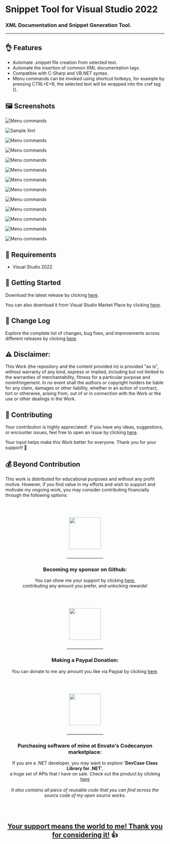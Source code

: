 <!-- Common Project Tags:
dotnet 
dotnet-core 
netcore 
netframework 
netframework48 
tool 
tools 
vbnet 
visualstudio 
 -->

# Snippet Tool for Visual Studio 2022

### XML Documentation and Snippet Generation Tool.

------------------

## 👌 Features

 - Automate .snippet file creation from selected text.
 - Automate the insertion of common XML documentation tags.
 - Compatible with C-Sharp and VB.NET syntax.
 - Menu commands can be invoked using shortcut hotkeys, for example by pressing CTRL+E+R, the selected text will be wrapped into the cref tag (<see cref="value"/>).

## 🖼️ Screenshots

![Menu commands](/Images/Menu%20commands.png)

![Sample Xml](/Images/Sample%20C#%20Documentation%20Compilation.png)

![Menu commands](/Images/VB_code.gif)

![Menu commands](/Images/VB_codeexample.gif)

![Menu commands](/Images/VB_Collapse.gif)

![Menu commands](/Images/VB_cref.gif)

![Menu commands](/Images/VB_Delete.gif)

![Menu commands](/Images/VB_Expand.gif)

![Menu commands](/Images/VB_href.gif)

![Menu commands](/Images/VB_href_alter.gif)

![Menu commands](/Images/VB_langword.gif)

![Menu commands](/Images/VB_paramref.gif)

![Menu commands](/Images/VB_snippet.gif)

## 📝 Requirements

- Visual Studio 2022.

## 🤖 Getting Started

Download the latest release by clicking [here](https://github.com/ElektroStudios/Snippet-Tool-And-Documentation-for-Visual-Studio/releases/latest).

You can also download it from Visual Studio Market Place by clicking [here](xxxxxxxxxxxxxxxxxxxxxxxxxx).

## 🔄 Change Log

Explore the complete list of changes, bug fixes, and improvements across different releases by clicking [here](/Docs/CHANGELOG.md).

## ⚠️ Disclaimer:

This Work (the repository and the content provided in) is provided "as is", without warranty of any kind, express or implied, including but not limited to the warranties of merchantability, fitness for a particular purpose and noninfringement. In no event shall the authors or copyright holders be liable for any claim, damages or other liability, whether in an action of contract, tort or otherwise, arising from, out of or in connection with the Work or the use or other dealings in the Work.

## 💪 Contributing

Your contribution is highly appreciated!. If you have any ideas, suggestions, or encounter issues, feel free to open an issue by clicking [here](https://github.com/ElektroStudios/Snippet-Tool-And-Documentation-for-Visual-Studio/issues/new/choose). 

Your input helps make this Work better for everyone. Thank you for your support! 🚀

## 💰 Beyond Contribution 

This work is distributed for educational purposes and without any profit motive. However, if you find value in my efforts and wish to support and motivate my ongoing work, you may consider contributing financially through the following options:

<br></br>
<p align="center"><img src="/Images/github_circle.png" height=100></p>
<p align="center">__________________</p>
<h3 align="center">Becoming my sponsor on Github:</h3>
<p align="center">You can show me your support by clicking <a href="https://github.com/sponsors/ElektroStudios/">here</a>, <br align="center">contributing any amount you prefer, and unlocking rewards!</br></p>
<br></br>

<p align="center"><img src="/Images/paypal_circle.png" height=100></p>
<p align="center">__________________</p>
<h3 align="center">Making a Paypal Donation:</h3>
<p align="center">You can donate to me any amount you like via Paypal by clicking <a href="https://www.paypal.com/cgi-bin/webscr?cmd=_s-xclick&hosted_button_id=E4RQEV6YF5NZY">here</a>.</p>
<br></br>

<p align="center"><img src="/Images/envato_circle.png" height=100></p>
<p align="center">__________________</p>
<h3 align="center">Purchasing software of mine at Envato's Codecanyon marketplace:</h3>
<p align="center">If you are a .NET developer, you may want to explore '<b>DevCase Class Library for .NET</b>', <br align="center">a huge set of APIs that I have on sale. Check out the product by clicking <a href="https://codecanyon.net/item/elektrokit-class-library-for-net/19260282">here</a></br><br align="center"><i>It also contains all piece of reusable code that you can find across the source code of my open source works.</i></p>
<br></br>

<h2 align="center"><u>Your support means the world to me! Thank you for considering it!</u> 👍</h2>
